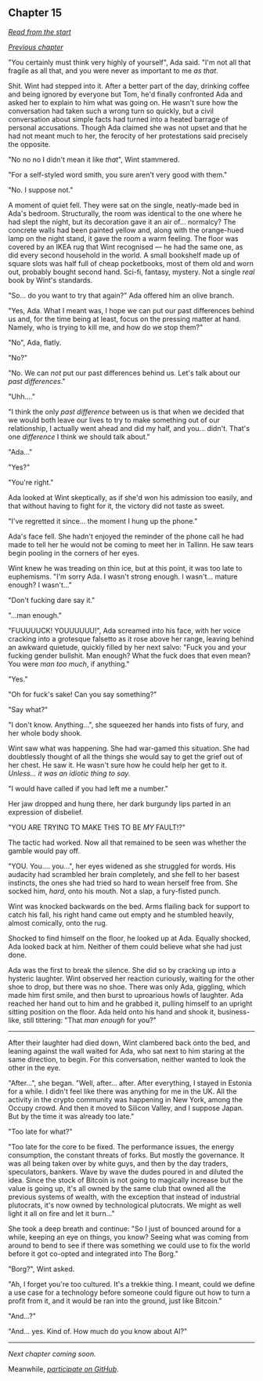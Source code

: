 ## Chapter 15

_[Read from the start](00-preface.md)_

_[Previous chapter](14.md)_

"You certainly must think very highly of yourself", Ada said. "I'm not all that fragile as all that, and you were never as important to me _as that_.

Shit. Wint had stepped into it. After a better part of the day, drinking coffee and being ignored by everyone but Tom, he'd finally confronted Ada and asked her to explain to him what was going on. He wasn't sure how the conversation had taken such a wrong turn so quickly, but a civil conversation about simple facts had turned into a heated barrage of personal accusations. Though Ada claimed she was not upset and that he had not meant much to her, the ferocity of her protestations said precisely the opposite.

"No no no I didn't mean it like _that_", Wint stammered.

"For a self-styled word smith, you sure aren't very good with them."

"No. I suppose not."

A moment of quiet fell. They were sat on the single, neatly-made bed in Ada's bedroom. Structurally, the room was identical to the one where he had slept the night, but its decoration gave it an air of... normalcy? The concrete walls had been painted yellow and, along with the orange-hued lamp on the night stand, it gave the room a warm feeling. The floor was covered by an IKEA rug that Wint recognised — he had the same one, as did every second household in the world. A small bookshelf made up of square slots was half full of cheap pocketbooks, most of them old and worn out, probably bought second hand. Sci-fi, fantasy, mystery. Not a single _real_ book by Wint's standards.

"So... do you want to try that again?" Ada offered him an olive branch.

"Yes, Ada. What I meant was, I hope we can put our past differences behind us and, for the time being at least, focus on the pressing matter at hand. Namely, who is trying to kill me, and how do we stop them?"

"No", Ada, flatly.

"No?"

"No. We can _not_ put our past differences behind us. Let's talk about our _past differences_."

"Uhh...."

"I think the only _past difference_ between us is that when we decided that we would both leave our lives to try to make something out of our relationship, I actually went ahead and did my half, and you... didn't. That's one _difference_ I think we should talk about."

"Ada..."

"Yes?"

"You're right."

Ada looked at Wint skeptically, as if she'd won his admission too easily, and that without having to fight for it, the victory did not taste as sweet.

"I've regretted it since... the moment I hung up the phone."

Ada's face fell. She hadn't enjoyed the reminder of the phone call he had made to tell her he would not be coming to meet her in Tallinn. He saw tears begin pooling in the corners of her eyes.

Wint knew he was treading on thin ice, but at this point, it was too late to euphemisms. "I'm sorry Ada. I wasn't strong enough. I wasn't... mature enough? I wasn't..."

"Don't fucking dare say it."

"...man enough."

"FUUUUUCK! YOUUUUUU!", Ada screamed into his face, with her voice cracking into a grotesque falsetto as it rose above her range, leaving behind an awkward quietude, quickly filled by her next salvo: "Fuck you and your fucking gender bullshit. Man enough? What the fuck does that even mean? You were _man too much_, if anything."

"Yes."

"Oh for fuck's sake! Can you say something?"

"Say what?"

"I don't know. Anything...", she squeezed her hands into fists of fury, and her whole body shook.

Wint saw what was happening. She had war-gamed this situation. She had doubtlessly thought of all the things she would say to get the grief out of her chest. He saw it. He wasn't sure how he could help her get to it. _Unless... it was an idiotic thing to say._

"I would have called if you had left me a number."

Her jaw dropped and hung there, her dark burgundy lips parted in an expression of disbelief.

"YOU ARE TRYING TO MAKE THIS TO BE _MY_ FAULT!?"

The tactic had worked. Now all that remained to be seen was whether the gamble would pay off.

"YOU. You.... you...", her eyes widened as she struggled for words. His audacity had scrambled her brain completely, and she fell to her basest instincts, the ones she had tried so hard to wean herself free from. She socked him, _hard_, onto his mouth. Not a slap, a fury-fisted punch.

Wint was knocked backwards on the bed. Arms flailing back for support to catch his fall, his right hand came out empty and he stumbled heavily, almost comically, onto the rug.

Shocked to find himself on the floor, he looked up at Ada. Equally shocked, Ada looked back at him. Neither of them could believe what she had just done.

Ada was the first to break the silence. She did so by cracking up into a hysteric laughter. Wint observed her reaction curiously, waiting for the other shoe to drop, but there was no shoe. There was only Ada, giggling, which made him first smile, and then burst to uproarious howls of laughter. Ada reached her hand out to him and he grabbed it, pulling himself to an upright sitting position on the floor. Ada held onto his hand and shook it, business-like, still tittering: "That _man enough_ for you?"

---

After their laughter had died down, Wint clambered back onto the bed, and leaning against the wall waited for Ada, who sat next to him staring at the same direction, to begin. For this conversation, neither wanted to look the other in the eye.

"After...", she began. "Well, after... after. After everything, I stayed in Estonia for a while. I didn't feel like there was anything for me in the UK. All the activity in the crypto community was happening in New York, among the Occupy crowd. And then it moved to Silicon Valley, and I suppose Japan. But by the time it was already too late."

"Too late for what?"

"Too late for the core to be fixed. The performance issues, the energy consumption, the constant threats of forks. But mostly the governance. It was all being taken over by white guys, and then by the day traders, speculators, bankers. Wave by wave the dudes poured in and diluted the idea. Since the stock of Bitcoin is not going to magically increase but the value is going up, it's all owned by the same club that owned all the previous systems of wealth, with the exception that instead of industrial plutocrats, it's now owned by technological plutocrats. We might as well light it all on fire and let it burn..."

She took a deep breath and continue: "So I just of bounced around for a while, keeping an eye on things, you know? Seeing what was coming from around to bend to see if there was something we could use to fix the world before it got co-opted and integrated into The Borg."

"Borg?", Wint asked.

"Ah, I forget you're too cultured. It's a trekkie thing. I meant, could we define a use case for a technology before someone could figure out how to turn a profit from it, and it would be ran into the ground, just like Bitcoin."

"And...?"

"And... yes. Kind of. How much do you know about AI?"

---

_Next chapter coming soon._

Meanwhile, _[participate on GitHub](https://github.com/jevakallio/NaNoWriMo)_.
